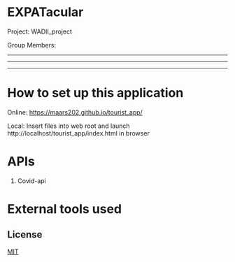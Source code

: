 # EXPATacular
Project: WADII_project

Group Members:
___
___
___

# How to set up this application
Online:
https://maars202.github.io/tourist_app/

Local:
Insert files into web root and launch http://localhost/tourist_app/index.html in browser

# APIs 

1. Covid-api


# External tools used




## License
[MIT](https://choosealicense.com/licenses/mit/)
